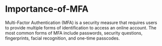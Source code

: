# Importance-of-MFA
Multi-Factor Authentication (MFA) is a security measure that requires users to provide multiple forms of identification to access an online account. The most common forms of MFA include passwords, security questions, fingerprints, facial recognition, and one-time passcodes. 
